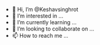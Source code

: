 - 👋 Hi, I’m @Keshavsinghrot
- 👀 I’m interested in ...
- 🌱 I’m currently learning ...
- 💞️ I’m looking to collaborate on ...
- 📫 How to reach me ...

<!---
Keshavsinghrot/Keshavsinghrot is a ✨ special ✨ repository because its `README.md` (this file) appears on your GitHub profile.
You can click the Preview link to take a look at your changes.
--->
